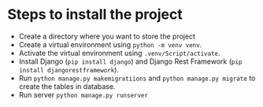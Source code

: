 
# Steps to install the project

* Create a directory where you want to store the project
* Create a virtual environment using `python -m venv venv`.
* Activate the virtual environment using `.venv/Script/activate`.
* Install Django (`pip install django`) and Django Rest Framework (`pip install djangorestframework`). 
* Run `python manage.py makemigratiions` and `python manage.py migrate` to create the tables in database.
* Run server `python manage.py runserver`
